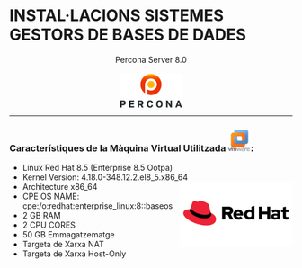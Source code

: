 # INSTAL·LACIONS SISTEMES GESTORS DE BASES DE DADES 


<div align:center>
        <div style="display:flex; flex-direction: column; justify-content: center; align-items: center">
        Percona Server 8.0
        <br><br>
        <img width = "110" src="imatges/percona_logo.png" />
        </div>
</div>        
<hr>

### Característiques de la Màquina Virtual Utilitzada <img width=40 height=40 src="imatges/vmware_logo.png" alt="vmware_logo"/>:
 - Linux Red Hat 8.5 (Enterprise 8.5 Ootpa)
 - Kernel Version: 4.18.0-348.12.2.el8_5.x86_64 <img align="right" width = "200" src="imatges/redhat_logo.png" alt="redhat_logo"/>
 - Architecture x86_64
 - CPE OS NAME: cpe:/o:redhat:enterprise_linux:8::baseos
 - 2 GB RAM
 - 2 CPU CORES
 - 50 GB Emmagatzematge
 - Targeta de Xarxa NAT
 - Targeta de Xarxa Host-Only




